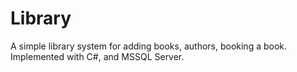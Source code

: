 # Library
A simple library system for adding books, authors, booking a book. Implemented with C#, and MSSQL Server.
